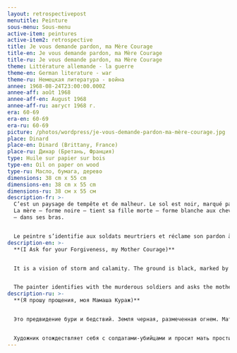 ```yaml
---
layout: retrospectivepost
menutitle: Peinture
sous-menu: Sous-menu
active-item: peintures
active-item2: retrospective
title: Je vous demande pardon, ma Mère Courage
title-en: Je vous demande pardon, ma Mère Courage
title-ru: Je vous demande pardon, ma Mère Courage
theme: Littérature allemande - la guerre
theme-en: German literature - war
theme-ru: Немецкая литература - война
annee: 1968-08-24T23:00:00.000Z
annee-aff: août 1968
annee-aff-en: August 1968
annee-aff-ru: август 1968 г.
era: 60-69
era-en: 60-69
era-ru: 60-69
picture: /photos/wordpress/je-vous-demande-pardon-ma-mère-courage.jpg
place: Dinard
place-en: Dinard (Brittany, France)
place-ru: Динар (Бретань, Франция)
type: Huile sur papier sur bois
type-en: Oil on paper on wood
type-ru: Масло, бумага, дерево
dimensions: 38 cm x 55 cm
dimensions-en: 38 cm x 55 cm
dimensions-ru: 38 см x 55 см
description-fr: >-
  C’est un paysage de tempête et de malheur. Le sol est noir, marqué par le feu.
  La mère – forme noire – tient sa fille morte – forme blanche aux cheveux roux
  – dans ses bras.


  Le peintre s’identifie aux soldats meurtriers et réclame son pardon à la mère.
description-en: >-
  **(I Ask for your Forgiveness, my Mother Courage)**


  It is a vision of storm and calamity. The ground is black, marked by fire. The mother, a dark shape, is holding in her arms her dead daughter -a white form with red hair.


  The painter identifies with the murderous soldiers and asks the mother to forgive him.
description-ru: >-
  **(Я прошу прощения, моя Мамаша Кураж)**


  Это предвидение бури и бедствий. Земля черная, размеченная огнем. Мать, темная фигура, держит на руках свою мертвую дочь - белую фигуру с рыжими волосами.


  Художник отождествляет себя с солдатами-убийцами и просит мать простить его.
---
```

